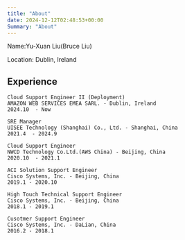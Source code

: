 ```yaml
---
title: "About"
date: 2024-12-12T02:48:53+00:00
Summary: "About"
---
```


Name:Yu-Xuan Liu(Bruce Liu)

Location: Dublin, Ireland

## Experience
```
Cloud Support Engineer II (Deployment)
AMAZON WEB SERVICES EMEA SARL. - Dublin, Ireland
2024.10  - Now
```

```
SRE Manager
UISEE Technology (Shanghai) Co., Ltd. - Shanghai, China
2021.4  - 2024.9
```

```
Cloud Support Engineer
NWCD Technology Co.Ltd.(AWS China) - Beijing, China
2020.10  - 2021.1
```

```
ACI Solution Support Engineer
Cisco Systems, Inc. - Beijing, China
2019.1 - 2020.10
```

```
High Touch Technical Support Engineer
Cisco Systems, Inc. - Beijing, China
2018.1 - 2019.1
```

```
Cusotmer Support Engineer
Cisco Systems, Inc. - DaLian, China
2016.2 - 2018.1
```